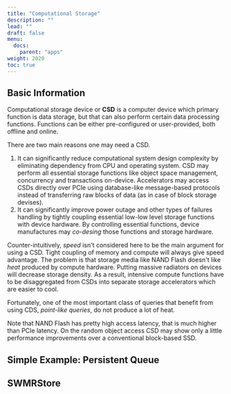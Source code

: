 ```yaml
---
title: "Computational Storage"
description: ""
lead: ""
draft: false
menu: 
  docs:
    parent: "apps"
weight: 2020
toc: true
---
```


## Basic Information

Computational storage device or **CSD** is a computer device which primary function is data storage, but that can also perform certain data processing functions. Functions can be either pre-configured or user-provided, both offline and online.

There are two main reasons one may need a CSD.

1. It can significantly reduce computational system design complexity by eliminating dependency from CPU and operating system. CSD may perform all essential storage functions like object space management, concurrency and transactions on-device. Accelerators may access CSDs directly over PCIe using database-like message-based protocols instead of transferring raw blocks of data (as in case of block storage devises).
1. It can significantly improve power outage and other types of failures handling by tightly coupling essential low-low level storage functions with device hardware. By controlling essential functions, device manufactures may _co-desing_ those functions and storage hardware.

Counter-intuitively, *speed* isn't considered here to be the main argument for using a CSD. Tight coupling of memory and compute will always give speed advantage. The problem is that storage media like NAND Flash doesn't like _heat_ produced by compute hardware. Putting massive radiators on devices will decrease storage density. As a result, intensive compute functions have to be disaggregated from CSDs into separate storage accelerators which are easier to cool.

Fortunately, one of the most important class of queries that benefit from using CDS, _point-like queries_, do not produce a lot of heat. 

Note that NAND Flash has pretty high access latency, that is much higher than PCIe latency. On the random object access CSD may show only a little performance improvements over a conventional block-based SSD.

## Simple Example: Persistent Queue


## SWMRStore
## 


